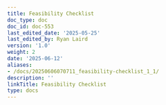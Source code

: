 ```yaml
---
title: Feasibility Checklist
doc_type: doc
doc_id: doc-553
last_edited_date: '2025-05-25'
last_edited_by: Ryan Laird
version: '1.0'
weight: 2
date: '2025-06-12'
aliases:
- /docs/20250606070711_feasibility-checklist_1_1/
description: ''
linkTitle: Feasibility Checklist
type: docs
---
```


